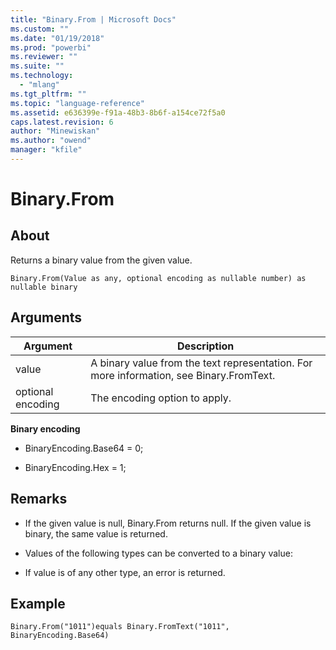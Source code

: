 ```yaml
---
title: "Binary.From | Microsoft Docs"
ms.custom: ""
ms.date: "01/19/2018"
ms.prod: "powerbi"
ms.reviewer: ""
ms.suite: ""
ms.technology: 
  - "mlang"
ms.tgt_pltfrm: ""
ms.topic: "language-reference"
ms.assetid: e636399e-f91a-48b3-8b6f-a154ce72f5a0
caps.latest.revision: 6
author: "Minewiskan"
ms.author: "owend"
manager: "kfile"
---
```

# Binary.From

  
## About  
Returns a binary value from the given value.  
  
```  
Binary.From(Value as any, optional encoding as nullable number) as nullable binary  
```  
  
## Arguments  
  
|Argument|Description|  
|------------|---------------|  
|value|A binary value from the text representation. For more information, see Binary.FromText.|  
|optional encoding|The encoding option to apply.|  
  
**Binary encoding**  
  
-   BinaryEncoding.Base64 = 0;  
  
-   BinaryEncoding.Hex = 1;  
  
## <a name="__toc360789856"></a>Remarks  
  
-   If the given value is null, Binary.From returns null.  If the given value is binary, the same value is returned.  
  
-   Values of the following types can be converted to a binary value:  
  
-   If value is of any other type, an error is returned.  
  
## Example  
  
```  
Binary.From("1011")equals Binary.FromText("1011", BinaryEncoding.Base64)  
```  
